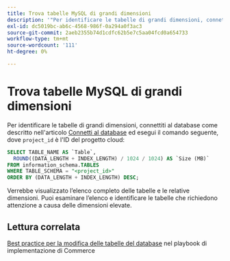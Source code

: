 ```yaml
---
title: Trova tabelle MySQL di grandi dimensioni
description: '"Per identificare le tabelle di grandi dimensioni, connettiti al database come descritto nell’articolo [Connetti al database](https://experienceleague.adobe.com/it/docs/commerce-cloud-service/user-guide/configure/service/mysql#connect-to-the-database) ed esegui il seguente comando, dove "project_id" è l’ID del progetto Cloud:"'
exl-id: dc5019bc-ab6c-4568-986f-0a294a0f3ac3
source-git-commit: 2aeb2355b74d1cdfc62b5e7c5aa04fcd0a654733
workflow-type: tm+mt
source-wordcount: '111'
ht-degree: 0%

---
```


# Trova tabelle MySQL di grandi dimensioni

Per identificare le tabelle di grandi dimensioni, connettiti al database come descritto nell&#39;articolo [Connetti al database](https://experienceleague.adobe.com/it/docs/commerce-cloud-service/user-guide/configure/service/mysql#connect-to-the-database) ed esegui il comando seguente, dove `project_id` è l&#39;ID del progetto cloud:

```sql
SELECT TABLE_NAME AS `Table`,
  ROUND((DATA_LENGTH + INDEX_LENGTH) / 1024 / 1024) AS `Size (MB)`
FROM information_schema.TABLES
WHERE TABLE_SCHEMA = "<project_id>"
ORDER BY (DATA_LENGTH + INDEX_LENGTH) DESC;
```

Verrebbe visualizzato l’elenco completo delle tabelle e le relative dimensioni. Puoi esaminare l’elenco e identificare le tabelle che richiedono attenzione a causa delle dimensioni elevate.

## Lettura correlata

[Best practice per la modifica delle tabelle del database](https://experienceleague.adobe.com/it/docs/commerce-operations/implementation-playbook/best-practices/development/modifying-core-and-third-party-tables#why-adobe-recommends-avoiding-modifications) nel playbook di implementazione di Commerce
